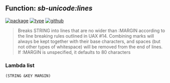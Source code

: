 ## Function: ***sb-unicode:lines***
[![package](https://img.shields.io/badge/Package-SB--UNICODE-5f9ea0.svg?style=social&colorA=999999)](../) [![type](https://img.shields.io/badge/Type-Function-5f9ea0.svg?style=social&colorA=999999)](../#function) [![github](https://img.shields.io/badge/GitHub-View_the_source-5f9ea0.svg?style=social&colorA=999999&logo=github)](https://github.com/sbcl/sbcl/blob/master/src/code/target-unicode.lisp/) 

> Breaks STRING into lines that are no wider than :MARGIN according to the
> line breaking rules outlined in UAX #14. Combining marks will always be kept
> together with their base characters, and spaces (but not other types of
> whitespace) will be removed from the end of lines. If :MARGIN is unspecified,
> it defaults to 80 characters

### Lambda list
```
(STRING &KEY MARGIN)
```
